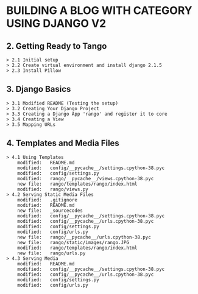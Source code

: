 # BUILDING A BLOG WITH CATEGORY USING DJANGO V2

## 2. Getting Ready to Tango

    > 2.1 Initial setup
    > 2.2 Create virtual environment and install django 2.1.5
    > 2.3 Install Pillow

## 3. Django Basics

    > 3.1 Modified README (Testing the setup) 
    > 3.2 Creating Your Django Project
    > 3.3 Creating a Django App 'rango' and register it to core
    > 3.4 Creating a View
    > 3.5 Mapping URLs

## 4. Templates and Media Files

    > 4.1 Using Templates
        modified:   README.md
        modified:   config/__pycache__/settings.cpython-38.pyc
        modified:   config/settings.py
        modified:   rango/__pycache__/views.cpython-38.pyc
        new file:   rango/templates/rango/index.html
        modified:   rango/views.py
    > 4.2 Serving Static Media Files
        modified:   .gitignore
        modified:   README.md
        new file:   _sourcecodes
        modified:   config/__pycache__/settings.cpython-38.pyc
        modified:   config/__pycache__/urls.cpython-38.pyc
        modified:   config/settings.py
        modified:   config/urls.py
        new file:   rango/__pycache__/urls.cpython-38.pyc
        new file:   rango/static/images/rango.JPG
        modified:   rango/templates/rango/index.html
        new file:   rango/urls.py
    > 4.3 Serving Media    
        modified:   README.md
        modified:   config/__pycache__/settings.cpython-38.pyc
        modified:   config/__pycache__/urls.cpython-38.pyc
        modified:   config/settings.py
        modified:   config/urls.py















